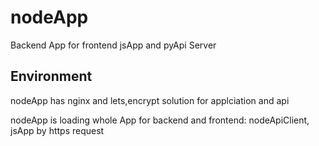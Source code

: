# nodeApp
Backend App for frontend jsApp and pyApi Server

## Environment
nodeApp has nginx and lets,encrypt solution for applciation and api


nodeApp is loading whole App for backend and frontend: 
nodeApiClient, 
jsApp by https request
